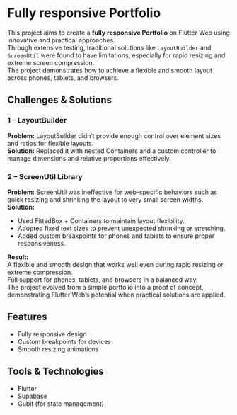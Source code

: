 # Fully responsive Portfolio

This project aims to create a **fully responsive Portfolio** on Flutter Web using innovative and practical approaches.  
Through extensive testing, traditional solutions like `LayoutBuilder` and `ScreenUtil` were found to have limitations, especially for rapid resizing and extreme screen compression.  
The project demonstrates how to achieve a flexible and smooth layout across phones, tablets, and browsers.

## Challenges & Solutions

### 1 – LayoutBuilder
**Problem:** LayoutBuilder didn’t provide enough control over element sizes and ratios for flexible layouts.  
**Solution:** Replaced it with nested Containers and a custom controller to manage dimensions and relative proportions effectively.

### 2 – ScreenUtil Library
**Problem:** ScreenUtil was ineffective for web-specific behaviors such as quick resizing and shrinking the layout to very small screen widths.  
**Solution:**  
- Used FittedBox + Containers to maintain layout flexibility.  
- Adopted fixed text sizes to prevent unexpected shrinking or stretching.  
- Added custom breakpoints for phones and tablets to ensure proper responsiveness.

**Result:**  
A flexible and smooth design that works well even during rapid resizing or extreme compression.  
Full support for phones, tablets, and browsers in a balanced way.  
The project evolved from a simple portfolio into a proof of concept, demonstrating Flutter Web’s potential when practical solutions are applied.

## Features
- Fully responsive design  
- Custom breakpoints for devices  
- Smooth resizing animations

## Tools & Technologies
- Flutter  
- Supabase  
- Cubit (for state management)
